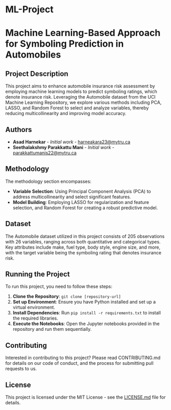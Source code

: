 # ML-Project
# Machine Learning-Based Approach for Symboling Prediction in Automobiles

## Project Description
This project aims to enhance automobile insurance risk assessment by employing machine learning models to predict symboling ratings, which denote insurance risk. Leveraging the Automobile dataset from the UCI Machine Learning Repository, we explore various methods including PCA, LASSO, and Random Forest to select and analyze variables, thereby reducing multicollinearity and improving model accuracy.

## Authors
- **Asad Harnekar** - *Initial work* - harneakara23@mytru.ca
- **Seethalakshmy Parakkattu Mani** - *Initial work* - parakkattumanis22@mytru.ca

## Methodology
The methodology section encompasses:
- **Variable Selection**: Using Principal Component Analysis (PCA) to address multicollinearity and select significant features.
- **Model Building**: Employing LASSO for regularization and feature selection, and Random Forest for creating a robust predictive model.

## Dataset
The Automobile dataset utilized in this project consists of 205 observations with 26 variables, ranging across both quantitative and categorical types. Key attributes include make, fuel type, body style, engine size, and more, with the target variable being the symboling rating that denotes insurance risk.

## Running the Project
To run this project, you need to follow these steps:
1. **Clone the Repository**: `git clone [repository-url]`
2. **Set up Environment**: Ensure you have Python installed and set up a virtual environment.
3. **Install Dependencies**: Run `pip install -r requirements.txt` to install the required libraries.
4. **Execute the Notebooks**: Open the Jupyter notebooks provided in the repository and run them sequentially.

## Contributing
Interested in contributing to this project? Please read CONTRIBUTING.md for details on our code of conduct, and the process for submitting pull requests to us.

## License
This project is licensed under the MIT License - see the [LICENSE.md](LICENSE.md) file for details.
